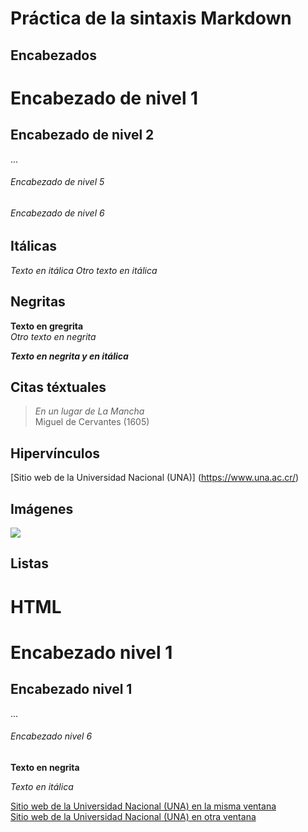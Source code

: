 # Práctica de la sintaxis Markdown

## Encabezados
# Encabezado de nivel 1
## Encabezado de nivel 2
...
###### Encabezado de nivel 5
###### Encabezado de nivel 6

## Itálicas
*Texto en itálica* 
_Otro texto en itálica_

## Negritas
**Texto en gregrita**  
_Otro texto en negrita_

***Texto en negrita y en itálica***

## Citas téxtuales

> _En un lugar de La Mancha_  
Miguel de Cervantes (1605)

## Hipervínculos
[Sitio web de la Universidad Nacional (UNA)] (https://www.una.ac.cr/)

## Imágenes
![](https://upload.wikimedia.org/wikipedia/commons/thumb/1/1b/R_logo.svg/200px-R_logo.svg.png)

## Listas

# HTML
<h1> Encabezado nivel 1</h1> 
<h2> Encabezado nivel 1</h2>  
...
<h6> Encabezado nivel 6</h6>

<strong> Texto en negrita </strong>

<em> Texto en itálica </em>  

<a href="https://www.una.ac.cr/">Sitio web de la Universidad Nacional (UNA) en la misma ventana</a>  
<a href="www.una.ac.cr. html" target="_blank">Sitio web de la Universidad Nacional (UNA) en otra ventana</a>

